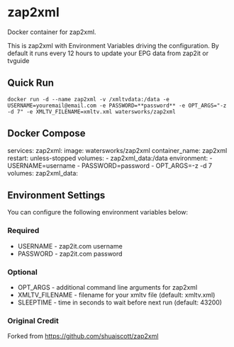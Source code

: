 # zap2xml
Docker container for zap2xml.

This is zap2xml with Environment Variables driving the configuration. By default it runs every 12 hours to update your EPG data from zap2it or tvguide

## Quick Run
`docker run -d --name zap2xml -v /xmltvdata:/data -e USERNAME=youremail@email.com -e PASSWORD=**password** -e OPT_ARGS="-z -d 7" -e XMLTV_FILENAME=xmltv.xml watersworks/zap2xml`

## Docker Compose
services:
  zap2xml:
    image: watersworks/zap2xml
    container_name: zap2xml
    restart: unless-stopped
    volumes:
      - zap2xml_data:/data
    environment:
      - USERNAME=username
      - PASSWORD=password
      - OPT_ARGS=-z -d 7
volumes:
  zap2xml_data:

## Environment Settings
You can configure the following environment variables below:

### Required
- USERNAME - zap2it.com username
- PASSWORD - zap2it.com password

### Optional
- OPT_ARGS - additional command line arguments for zap2xml
- XMLTV_FILENAME - filename for your xmltv file (default: xmltv.xml)
- SLEEPTIME - time in seconds to wait before next run (default: 43200)

### Original Credit
Forked from https://github.com/shuaiscott/zap2xml